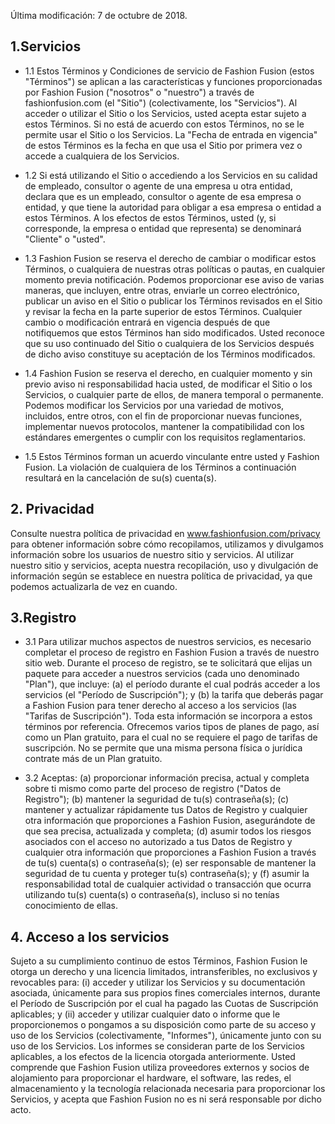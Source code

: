 Última modificación: 7 de octubre de 2018.


## 1.Servicios

- 1.1 Estos Términos y Condiciones de servicio de Fashion Fusion (estos "Términos") se aplican a las características y funciones proporcionadas por Fashion Fusion ("nosotros" o "nuestro") a través de fashionfusion.com (el "Sitio") (colectivamente, los "Servicios"). Al acceder o utilizar el Sitio o los Servicios, usted acepta estar sujeto a estos Términos. Si no está de acuerdo con estos Términos, no se le permite usar el Sitio o los Servicios. La "Fecha de entrada en vigencia" de estos Términos es la fecha en que usa el Sitio por primera vez o accede a cualquiera de los Servicios.

- 1.2 Si está utilizando el Sitio o accediendo a los Servicios en su calidad de empleado, consultor o agente de una empresa u otra entidad, declara que es un empleado, consultor o agente de esa empresa o entidad, y que tiene la autoridad para obligar a esa empresa o entidad a estos Términos. A los efectos de estos Términos, usted (y, si corresponde, la empresa o entidad que representa) se denominará "Cliente" o "usted".

- 1.3 Fashion Fusion se reserva el derecho de cambiar o modificar estos Términos, o cualquiera de nuestras otras políticas o pautas, en cualquier momento previa notificación. Podemos proporcionar ese aviso de varias maneras, que incluyen, entre otras, enviarle un correo electrónico, publicar un aviso en el Sitio o publicar los Términos revisados en el Sitio y revisar la fecha en la parte superior de estos Términos. Cualquier cambio o modificación entrará en vigencia después de que notifiquemos que estos Términos han sido modificados. Usted reconoce que su uso continuado del Sitio o cualquiera de los Servicios después de dicho aviso constituye su aceptación de los Términos modificados.

- 1.4 Fashion Fusion se reserva el derecho, en cualquier momento y sin previo aviso ni responsabilidad hacia usted, de modificar el Sitio o los Servicios, o cualquier parte de ellos, de manera temporal o permanente. Podemos modificar los Servicios por una variedad de motivos, incluidos, entre otros, con el fin de proporcionar nuevas funciones, implementar nuevos protocolos, mantener la compatibilidad con los estándares emergentes o cumplir con los requisitos reglamentarios.

- 1.5 Estos Términos forman un acuerdo vinculante entre usted y Fashion Fusion. La violación de cualquiera de los Términos a continuación resultará en la cancelación de su(s) cuenta(s).

## 2. Privacidad

Consulte nuestra política de privacidad en www.fashionfusion.com/privacy para obtener información sobre cómo recopilamos, utilizamos y divulgamos información sobre los usuarios de nuestro sitio y servicios. Al utilizar nuestro sitio y servicios, acepta nuestra recopilación, uso y divulgación de información según se establece en nuestra política de privacidad, ya que podemos actualizarla de vez en cuando.

## 3.Registro

- 3.1 Para utilizar muchos aspectos de nuestros servicios, es necesario completar el proceso de registro en Fashion Fusion a través de nuestro sitio web. Durante el proceso de registro, se te solicitará que elijas un paquete para acceder a nuestros servicios (cada uno denominado "Plan"), que incluye: (a) el período durante el cual podrás acceder a los servicios (el "Período de Suscripción"); y (b) la tarifa que deberás pagar a Fashion Fusion para tener derecho al acceso a los servicios (las "Tarifas de Suscripción"). Toda esta información se incorpora a estos términos por referencia. Ofrecemos varios tipos de planes de pago, así como un Plan gratuito, para el cual no se requiere el pago de tarifas de suscripción. No se permite que una misma persona física o jurídica contrate más de un Plan gratuito.

- 3.2 Aceptas: (a) proporcionar información precisa, actual y completa sobre ti mismo como parte del proceso de registro ("Datos de Registro"); (b) mantener la seguridad de tu(s) contraseña(s); (c) mantener y actualizar rápidamente tus Datos de Registro y cualquier otra información que proporciones a Fashion Fusion, asegurándote de que sea precisa, actualizada y completa; (d) asumir todos los riesgos asociados con el acceso no autorizado a tus Datos de Registro y cualquier otra información que proporciones a Fashion Fusion a través de tu(s) cuenta(s) o contraseña(s); (e) ser responsable de mantener la seguridad de tu cuenta y proteger tu(s) contraseña(s); y (f) asumir la responsabilidad total de cualquier actividad o transacción que ocurra utilizando tu(s) cuenta(s) o contraseña(s), incluso si no tenías conocimiento de ellas.

## 4. Acceso a los servicios

Sujeto a su cumplimiento continuo de estos Términos, Fashion Fusion le otorga un derecho y una licencia limitados, intransferibles, no exclusivos y revocables para: (i) acceder y utilizar los Servicios y su documentación asociada, únicamente para sus propios fines comerciales internos, durante el Período de Suscripción por el cual ha pagado las Cuotas de Suscripción aplicables; y (ii) acceder y utilizar cualquier dato o informe que le proporcionemos o pongamos a su disposición como parte de su acceso y uso de los Servicios (colectivamente, "Informes"), únicamente junto con su uso de los Servicios. Los informes se consideran parte de los Servicios aplicables, a los efectos de la licencia otorgada anteriormente. Usted comprende que Fashion Fusion utiliza proveedores externos y socios de alojamiento para proporcionar el hardware, el software, las redes, el almacenamiento y la tecnología relacionada necesaria para proporcionar los Servicios, y acepta que Fashion Fusion no es ni será responsable por dicho acto.